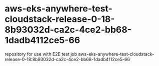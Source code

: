 # aws-eks-anywhere-test-cloudstack-release-0-18-8b93032d-ca2c-4ce2-bb68-1dadb4112ce5-66
repository for use with E2E test job aws-eks-anywhere-test-cloudstack-release-0-18:8b93032d-ca2c-4ce2-bb68-1dadb4112ce5-66
